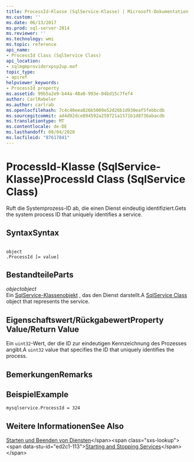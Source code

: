 ```yaml
---
title: ProcessId-Klasse (SqlService-Klasse) | Microsoft-Dokumentation
ms.custom: ''
ms.date: 06/13/2017
ms.prod: sql-server-2014
ms.reviewer: ''
ms.technology: wmi
ms.topic: reference
api_name:
- ProcessId Class (SqlService Class)
api_location:
- sqlmgmproviderxpsp2up.mof
topic_type:
- apiref
helpviewer_keywords:
- ProcessId property
ms.assetid: 99b5a2e9-b44a-48a0-993e-04bd15c7fef4
author: CarlRabeler
ms.author: carlrab
ms.openlocfilehash: 7c4c40eea826b5009e52d26b1d930eaf5febbcdb
ms.sourcegitcommit: ad4d92dce894592a259721a1571b1d8736abacdb
ms.translationtype: MT
ms.contentlocale: de-DE
ms.lasthandoff: 08/04/2020
ms.locfileid: "87617841"
---
```

# <a name="processid-class-sqlservice-class"></a><span data-ttu-id="ed2c1-102">ProcessId-Klasse (SqlService-Klasse)</span><span class="sxs-lookup"><span data-stu-id="ed2c1-102">ProcessId Class (SqlService Class)</span></span>
  <span data-ttu-id="ed2c1-103">Ruft die Systemprozess-ID ab, die einen Dienst eindeutig identifiziert.</span><span class="sxs-lookup"><span data-stu-id="ed2c1-103">Gets the system process ID that uniquely identifies a service.</span></span>  
  
## <a name="syntax"></a><span data-ttu-id="ed2c1-104">Syntax</span><span class="sxs-lookup"><span data-stu-id="ed2c1-104">Syntax</span></span>  
  
```  
  
object  
.ProcessId [= value]  
```  
  
## <a name="parts"></a><span data-ttu-id="ed2c1-105">Bestandteile</span><span class="sxs-lookup"><span data-stu-id="ed2c1-105">Parts</span></span>  
 <span data-ttu-id="ed2c1-106">*object*</span><span class="sxs-lookup"><span data-stu-id="ed2c1-106">*object*</span></span>  
 <span data-ttu-id="ed2c1-107">Ein [SqlService-Klassenobjekt](sqlservice-class.md) , das den Dienst darstellt.</span><span class="sxs-lookup"><span data-stu-id="ed2c1-107">A [SqlService Class](sqlservice-class.md) object that represents the service.</span></span>  
  
## <a name="property-valuereturn-value"></a><span data-ttu-id="ed2c1-108">Eigenschaftswert/Rückgabewert</span><span class="sxs-lookup"><span data-stu-id="ed2c1-108">Property Value/Return Value</span></span>  
 <span data-ttu-id="ed2c1-109">Ein `uint32`-Wert, der die ID zur eindeutigen Kennzeichnung des Prozesses angibt.</span><span class="sxs-lookup"><span data-stu-id="ed2c1-109">A `uint32` value that specifies the ID that uniquely identifies the process.</span></span>  
  
## <a name="remarks"></a><span data-ttu-id="ed2c1-110">Bemerkungen</span><span class="sxs-lookup"><span data-stu-id="ed2c1-110">Remarks</span></span>  
  
## <a name="example"></a><span data-ttu-id="ed2c1-111">Beispiel</span><span class="sxs-lookup"><span data-stu-id="ed2c1-111">Example</span></span>  
  
```  
mysqlservice.ProcessId = 324  
```  
  
## <a name="see-also"></a><span data-ttu-id="ed2c1-112">Weitere Informationen</span><span class="sxs-lookup"><span data-stu-id="ed2c1-112">See Also</span></span>  
 <span data-ttu-id="ed2c1-113">[Starten und Beenden von Diensten](https://technet.microsoft.com/library/ms174886\(v=sql.105\).aspx)</span><span class="sxs-lookup"><span data-stu-id="ed2c1-113">[Starting and Stopping Services](https://technet.microsoft.com/library/ms174886\(v=sql.105\).aspx)</span></span>  
  
  
